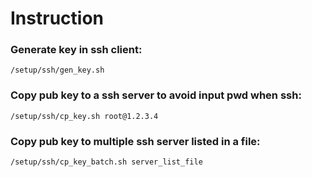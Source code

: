 Instruction
================
### Generate key in ssh client:
```
/setup/ssh/gen_key.sh
```

### Copy pub key to a ssh server to avoid input pwd when ssh:
```
/setup/ssh/cp_key.sh root@1.2.3.4
```

### Copy pub key to multiple ssh server listed in a file:
```
/setup/ssh/cp_key_batch.sh server_list_file
```
